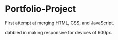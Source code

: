 # Portfolio-Project

First attempt at merging HTML, CSS, and JavaScript.

dabbled in making responsive for devices of 600px.
